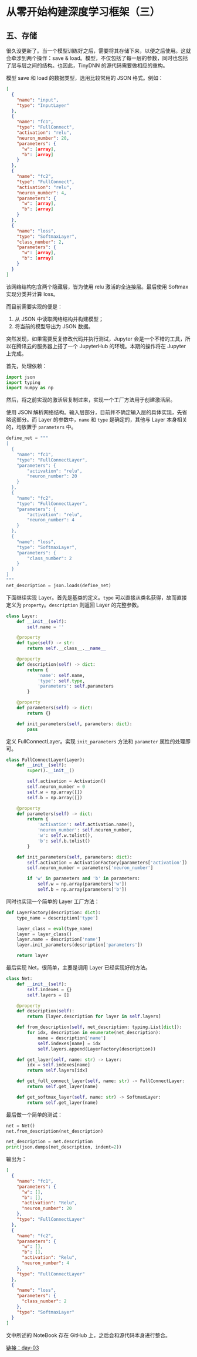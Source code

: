 # 从零开始构建深度学习框架（三）

## 五、存储

很久没更新了。当一个模型训练好之后，需要将其存储下来，以便之后使用。这就会牵涉到两个操作：save & load。模型，不仅包括了每一层的参数，同时也包括了层与层之间的结构。也因此，TinyDNN 的源代码需要做相应的重构。

模型 save 和 load 的数据类型，选用比较常用的 JSON 格式。例如：

```json
[
  {
    "name": "input",
    "type": "InputLayer"
  },
  {
    "name": "fc1",
    "type": "FullConnect",
    "activation": "relu",
    "neuron_number": 20,
    "parameters": {
      "w": [array],
      "b": [array]
    }
  },
  {
    "name": "fc2",
    "type": "FullConnect",
    "activation": "relu",
    "neuron_number": 4,
    "parameters": {
      "w": [array],
      "b": [array]
    }
  },
  {
    "name": "loss",
    "type": "SoftmaxLayer",
    "class_number": 2,
    "parameters": {
      "w": [array],
      "b": [array]
    }
  }
]
```

该网络结构包含两个隐藏层，皆为使用 relu 激活的全连接层。最后使用 Softmax 实现分类并计算 loss。

而目前需要实现的便是：

1. 从 JSON 中读取网络结构并构建模型；
2. 将当前的模型导出为 JSON 数据。

突然发现，如果需要反复修改代码并执行测试，Jupyter 会是一个不错的工具，所以在腾讯云的服务器上搭了一个 JupyterHub 的环境。本期的操作将在 Jupyter 上完成。

首先，处理依赖：

```python
import json
import typing
import numpy as np
```

然后，将之前实现的激活层复制过来，实现一个工厂方法用于创建激活层。

使用 JSON 解析网络结构。输入层部分，目前并不确定输入层的具体实现，先省略这部分。而 Layer 的参数中，`name` 和 `type` 是确定的，其他与 Layer 本身相关的，均放置于 `parameters` 中。

```python
define_net = """
[
  {
    "name": "fc1",
    "type": "FullConnectLayer",
    "parameters": {
        "activation": "relu",
        "neuron_number": 20
    }
  },
  {
    "name": "fc2",
    "type": "FullConnectLayer",
    "parameters": {
        "activation": "relu",
        "neuron_number": 4
    }
  },
  {
    "name": "loss",
    "type": "SoftmaxLayer",
    "parameters": {
        "class_number": 2
    }
  }
]
"""
net_description = json.loads(define_net)
```

下面继续实现 Layer。首先是基类的定义。`type` 可以直接从类名获得，故而直接定义为 `property`。`description` 则返回 Layer 的完整参数。

```python
class Layer:
    def __init__(self):
        self.name = ''

    @property
    def type(self) -> str:
        return self.__class__.__name__

    @property
    def description(self) -> dict:
        return {
            'name': self.name,
            'type': self.type,
            'parameters': self.parameters
        }

    @property
    def parameters(self) -> dict:
        return {}

    def init_parameters(self, parameters: dict):
        pass
```

定义 FullConnectLayer。实现 `init_parameters` 方法和 `parameter` 属性的处理即可。

```python
class FullConnectLayer(Layer):
    def __init__(self):
        super().__init__()

        self.activation = Activation()
        self.neuron_number = 0
        self.w = np.array([])
        self.b = np.array([])

    @property
    def parameters(self) -> dict:
        return {
            'activation': self.activation.name(),
            'neuron_number': self.neuron_number,
            'w': self.w.tolist(),
            'b': self.b.tolist()
        }

    def init_parameters(self, parameters: dict):
        self.activation = ActivationFactory(parameters['activation'])
        self.neuron_number = parameters['neuron_number']

        if 'w' in parameters and 'b' in parameters:
            self.w = np.array(parameters['w'])
            self.b = np.array(parameters['b'])
```

同时也实现一个简单的 Layer 工厂方法：

```python
def LayerFactory(description: dict):
    type_name = description['type']

    layer_class = eval(type_name)
    layer = layer_class()
    layer.name = description['name']
    layer.init_parameters(description['parameters'])

    return layer
```

最后实现 Net，很简单，主要是调用 Layer 已经实现好的方法。

```python
class Net:
    def __init__(self):
        self.indexes = {}
        self.layers = []

    @property
    def description(self):
        return [layer.description for layer in self.layers]

    def from_description(self, net_description: typing.List[dict]):
        for idx, description in enumerate(net_description):
            name = description['name']
            self.indexes[name] = idx
            self.layers.append(LayerFactory(description))

    def get_layer(self, name: str) -> Layer:
        idx = self.indexes[name]
        return self.layers[idx]

    def get_full_connect_layer(self, name: str) -> FullConnectLayer:
        return self.get_layer(name)

    def get_softmax_layer(self, name: str) -> SoftmaxLayer:
        return self.get_layer(name)
```

最后做一个简单的测试：

```python
net = Net()
net.from_description(net_description)

net_description = net.description
print(json.dumps(net_description, indent=2))
```

输出为：

```json
[
  {
    "name": "fc1",
    "parameters": {
      "w": [],
      "b": [],
      "activation": "Relu",
      "neuron_number": 20
    },
    "type": "FullConnectLayer"
  },
  {
    "name": "fc2",
    "parameters": {
      "w": [],
      "b": [],
      "activation": "Relu",
      "neuron_number": 4
    },
    "type": "FullConnectLayer"
  },
  {
    "name": "loss",
    "parameters": {
      "class_number": 2
    },
    "type": "SoftmaxLayer"
  }
]
```

文中所述的 NoteBook 存在 GitHub 上，之后会和源代码本身进行整合。

[链接：day-03](https://github.com/SF-Zhou/TinyDNN/blob/day-03/notebooks/01_load_and_store.ipynb)
